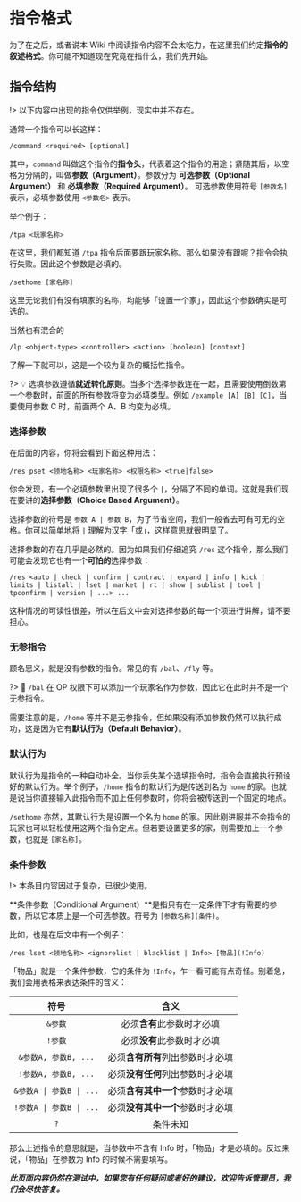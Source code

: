 # 指令格式

为了在之后，或者说本 Wiki 中阅读指令内容不会太吃力，在这里我们约定**指令的叙述格式**。你可能不知道现在究竟在指什么，我们先开始。

## 指令结构

!> 以下内容中出现的指令仅供举例，现实中并不存在。

通常一个指令可以长这样：

```minecraft
/command <required> [optional]
```

其中，`command` 叫做这个指令的**指令头**，代表着这个指令的用途；紧随其后，以空格为分隔的，叫做**参数（Argument）**。参数分为 **可选参数（Optional Argument）** 和 **必填参数（Required Argument）**。
可选参数使用符号 `[参数名]` 表示，必填参数使用 `<参数名>` 表示。

举个例子：

```minecraft
/tpa <玩家名称>
```

在这里，我们都知道 `/tpa` 指令后面要跟玩家名称。那么如果没有跟呢？指令会执行失败。因此这个参数是必填的。

```minecraft
/sethome [家名称]
```

这里无论我们有没有填家的名称，均能够「设置一个家」，因此这个参数确实是可选的。

当然也有混合的

```minecraft
/lp <object-type> <controller> <action> [boolean] [context]
```

了解一下就可以，这是一个较为复杂的概括性指令。

?> 💡 选填参数遵循**就近转化原则**。当多个选择参数连在一起，且需要使用倒数第一个参数时，前面的所有参数将变为必填类型。例如 `/example [A] [B] [C]`，当要使用参数 C 时，前面两个 A、B 均变为必填。

### 选择参数

在后面的内容，你将会看到下面这种用法：

```minecraft
/res pset <领地名称> <玩家名称> <权限名称> <true|false>
```

你会发现，有一个必填参数里出现了很多个 `|`，分隔了不同的单词。这就是我们现在要讲的**选择参数（Choice Based Argument）**。

选择参数的符号是 `参数 A | 参数 B`，为了节省空间，我们一般省去可有可无的空格。你可以简单地将 `|` 理解为汉字「或」，这样意思就很明显了。

选择参数的存在几乎是必然的。因为如果我们仔细追究 `/res` 这个指令，那么我们可能会发现它也有一个**可怕的**选择参数：

```minecraft
/res <auto | check | confirm | contract | expand | info | kick | limits | listall | lset | market | rt | show | sublist | tool | tpconfirm | version | ...> ...
```

这种情况的可读性很差，所以在后文中会对选择参数的每一个项进行讲解，请不要担心。

### 无参指令

顾名思义，就是没有参数的指令。常见的有 `/bal`、`/fly` 等。

?> 🤔 `/bal` 在 OP 权限下可以添加一个玩家名作为参数，因此它在此时并不是一个无参指令。

需要注意的是，`/home` 等并不是无参指令，但如果没有添加参数仍然可以执行成功，这是因为它有**默认行为（Default Behavior）**。

### 默认行为

默认行为是指令的一种自动补全。当你丢失某个选填指令时，指令会直接执行预设好的默认行为。举个例子，`/home` 指令的默认行为是传送到名为 `home` 的家。也就是说当你直接输入此指令而不加上任何参数时，你将会被传送到一个固定的地点。

`/sethome` 亦然，其默认行为是设置一个名为 `home` 的家。因此刚进服并不会指令的玩家也可以轻松使用这两个指令定点。但若要设置更多的家，则需要加上一个参数，也就是 `[家名称]`。

### 条件参数

!> 本条目内容因过于复杂，已很少使用。

**条件参数（Conditional Argument）**是指只有在一定条件下才有需要的参数，所以它本质上是一个可选参数。符号为 `[参数名称](条件)`。

比如，也是在后文中有一个例子：

```minecraft
/res lset <领地名称> <ignorelist | blacklist | Info> [物品](!Info)
```

「物品」就是一个条件参数，它的条件为 `!Info`，乍一看可能有点奇怪。别着急，我们会用表格来表达条件的含义：

|           符号           |               含义               |
| :----------------------: | :------------------------------: |
|         `&参数`          |    必须**含有**此参数时才必填    |
|         `!参数`          |    必须**没有**此参数时才必填    |
|   `&参数A, 参数B, ...`   | 必须**含有所有**列出参数时才必填 |
|   `!参数A, 参数B, ...`   | 必须**没有任何**列出参数时才必填 |
| `&参数A \| 参数B \| ...` | 必须**含有其中一个**参数时才必填 |
| `!参数A \| 参数B \| ...` | 必须**没有其中一个**参数时才必填 |
|           `?`            |             条件未知             |

那么上述指令的意思就是，当参数中不含有 Info 时，「物品」才是必填的。反过来说，「物品」在参数为 Info 的时候不需要填写。

***此页面内容仍然在测试中，如果您有任何疑问或者好的建议，欢迎告诉管理员，我们会尽快答复。***
